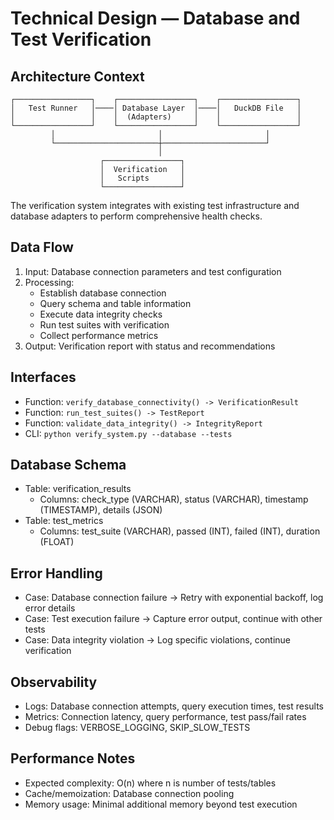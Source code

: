 # Technical Design — Database and Test Verification

## Architecture Context
```
┌─────────────────┐    ┌─────────────────┐    ┌─────────────────┐
│   Test Runner   │────│ Database Layer  │────│   DuckDB File   │
│                 │    │  (Adapters)     │    │                 │
└─────────────────┘    └─────────────────┘    └─────────────────┘
         │                       │                       │
         └───────────────────────┼───────────────────────┘
                                 │
                    ┌─────────────────┐
                    │  Verification   │
                    │   Scripts       │
                    └─────────────────┘
```

The verification system integrates with existing test infrastructure and database adapters to perform comprehensive health checks.

## Data Flow
1. Input: Database connection parameters and test configuration
2. Processing:
   - Establish database connection
   - Query schema and table information
   - Execute data integrity checks
   - Run test suites with verification
   - Collect performance metrics
3. Output: Verification report with status and recommendations

## Interfaces
- Function: `verify_database_connectivity() -> VerificationResult`
- Function: `run_test_suites() -> TestReport`
- Function: `validate_data_integrity() -> IntegrityReport`
- CLI: `python verify_system.py --database --tests`

## Database Schema
- Table: verification_results
  - Columns: check_type (VARCHAR), status (VARCHAR), timestamp (TIMESTAMP), details (JSON)
- Table: test_metrics
  - Columns: test_suite (VARCHAR), passed (INT), failed (INT), duration (FLOAT)

## Error Handling
- Case: Database connection failure → Retry with exponential backoff, log error details
- Case: Test execution failure → Capture error output, continue with other tests
- Case: Data integrity violation → Log specific violations, continue verification

## Observability
- Logs: Database connection attempts, query execution times, test results
- Metrics: Connection latency, query performance, test pass/fail rates
- Debug flags: VERBOSE_LOGGING, SKIP_SLOW_TESTS

## Performance Notes
- Expected complexity: O(n) where n is number of tests/tables
- Cache/memoization: Database connection pooling
- Memory usage: Minimal additional memory beyond test execution
